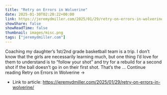 ```yaml
---
title: "Retry on Errors in Wolverine"
date: 2025-01-30T02:20:22+00:00
link: https://jeremydmiller.com/2025/01/29/retry-on-errors-in-wolverine/
showShare: false
showReadTime: false
thumbnail: images/misc.png
tags: ["jeremydmiller.com"]
---
```

Coaching my daughter’s 1st/2nd grade basketball team is a trip. I don’t know that the girls are necessarily learning much, but one thing I’d love for them to understand is to “follow your shot” and try for a rebuild for a second shot if the ball doesn’t go in on their first shot. That’s the … Continue reading Retry on Errors in Wolverine →

- Link to article: https://jeremydmiller.com/2025/01/29/retry-on-errors-in-wolverine/